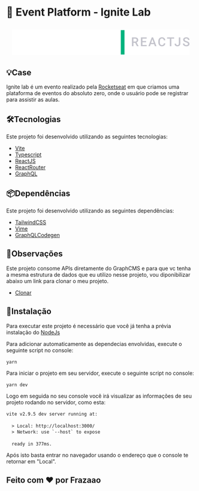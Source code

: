 # 🚀 Event Platform - Ignite Lab
<h2 align="center">
  <img src="src/assets/ignite-lab.svg">
</h2>

## 💡Case
Ignite lab é um evento realizado pela [Rocketseat](http://rocketseat.com.br/) em que criamos uma plataforma de eventos do absoluto zero, onde o usuário pode se registrar para assistir as aulas.

## 🛠️Tecnologias
Este projeto foi desenvolvido utilizando as seguintes tecnologias:
- [Vite](https://vitejs.dev/)
- [Typescript](https://www.typescriptlang.org/)
- [ReactJS](https://reactjs.org/)
- [ReactRouter](https://reactrouterdotcom.fly.dev/docs/en/v6)
- [GraphQL](https://graphql.org/)

## 📦Dependências
Este projeto foi desenvolvido utilizando as seguintes dependências:
- [TailwindCSS](https://tailwindcss.com/)
- [Vime](https://vimejs.com/)
- [GraphQLCodegen](https://www.graphql-code-generator.com/)

## 👀Observações
Este projeto consome APIs diretamente do GraphCMS e para que vc tenha a mesma estrutura de dados que eu utilizo nesse projeto, vou diponibilizar abaixo um link para clonar o meu projeto.
- [Clonar](https://app.graphcms.com/clone/00dc203a15ed4e628af01a09e1c3b9be?name=Ignite%20Lab%20-%20Frazaao)

## 🚀Instalação

Para executar este projeto é necessário que você já tenha a prévia instalação do [NodeJs](https://nodejs.org/)

Para adicionar automaticamente as dependecias envolvidas, execute o seguinte script no console:

```
yarn
```

Para iniciar o projeto em seu servidor, execute o seguinte script no console:

```
yarn dev
```

Logo em seguida no seu console você irá visualizar as informações de seu projeto rodando no servidor, como esta:

```
vite v2.9.5 dev server running at:

  > Local: http://localhost:3000/
  > Network: use `--host` to expose

  ready in 377ms.
```

Após isto basta entrar no navegador usando o endereço que o console te retornar em "Local".

## Feito com ❤️ por Frazaao
